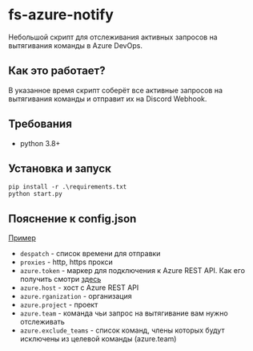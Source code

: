 # fs-azure-notify

Небольшой скрипт для отслеживания активных запросов на вытягивания команды в Azure DevOps.

## Как это работает?
В указанное время скрипт соберёт все активные запросов на вытягивания команды и отправит их на Disсord Webhook.

## Требования
- python 3.8+

## Установка и запуск
```
pip install -r .\requirements.txt
python start.py
```

## Пояснение к config.json
[Пример](https://github.com/wrnback/fs-azure-notify/blob/master/config.json)
- `despatch` - список времени для отправки
- `proxies` - http, https прокси
- `azure.token` - маркер для подключения к Azure REST API. Как его получить смотри [здесь](https://docs.microsoft.com/en-us/azure/devops/organizations/accounts/use-personal-access-tokens-to-authenticate?view=azure-devops&tabs=preview-page)
- `azure.host` - хост с Azure REST API
- `azure.rganization` - организация
- `azure.project` - проект
- `azure.team` - команда чьи запрос на вытягивание вам нужно отслеживать
- `azure.exclude_teams` - список команд, члены которых будут исключены из целевой команды (azure.team)
